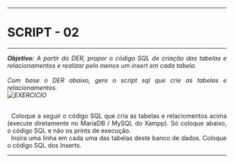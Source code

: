 -----

# SCRIPT - 02

-----

</div>
<div align="justify">
<i><b>Objetivo:</b> A partir do DER, propor o código SQL de criação das tabelas e relacionamentos e realizar pelo menos um insert em cada tabela.<br /> </i> <br />
<i>Com base o DER abaixo, gere o script sql que crie as tabelas e relacionamentos.<br /> 
<img alt="EXERCICIO" src="https://github.com/joaovitorgfs/banco-de-dados/blob/main/img/exercicio.png?raw=true" /> <br />
</i>
<p> <br />
&nbsp; Coloque a seguir o código SQL que cria as tabelas e relaciomentos acima (execute diretamente no MariaDB / MySQL do Xampp). Só coloque abaixo, o código SQL e não os prints de execução. <br /> 
&nbsp; Insira uma linha em cada uma das tabelas deste banco de dados. Coloque o código SQL dos Inserts. 
</p>
</div>

-----